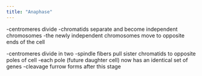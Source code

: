 ```yaml
---
title: "Anaphase"
---
```

-centromeres divide
-chromatids separate and become independent chromosomes
-the newly independent chromosomes move to opposite ends of the cell

-centromeres divide in two
-spindle fibers pull sister chromatids to opposite poles of cell
-each pole (future daughter cell) now has an identical set of genes
-cleavage furrow forms after this stage


